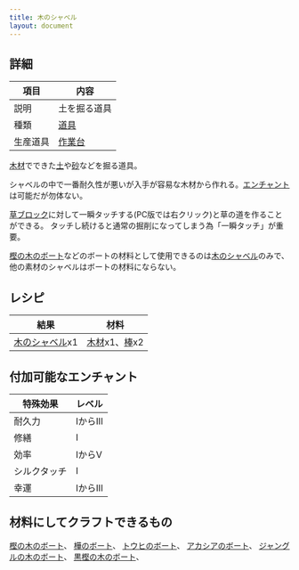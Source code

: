 ```yaml
---
title: 木のシャベル
layout: document
---
```

## 詳細

|項目|内容|
|---|---|
|説明|土を掘る道具|
|種類|[道具](道具)|
|生産道具|[作業台](作業台)|

[木材](樫の木材)でできた[土](土)や[砂](砂)などを掘る道具。

シャベルの中で一番耐久性が悪いが入手が容易な木材から作れる。[エンチャント](エンチャント)は可能だが勿体ない。

[草ブロック](草ブロック)に対して一瞬タッチする(PC版では右クリック)と草の道を作ることができる。
タッチし続けると通常の掘削になってしまう為「一瞬タッチ」が重要。

[樫の木のボート](樫の木のボート)などのボートの材料として使用できるのは[木のシャベル](木のシャベル)のみで、他の素材のシャベルはボートの材料にならない。

## レシピ

|結果|材料|
|---|---|
|[木のシャベル](木のシャベル)x1|[木材](木材)x1、[棒](棒)x2|

## 付加可能なエンチャント

|特殊効果|レベル|
|---|---|
|耐久力|IからIII|耐久力を上げる|耐久力|
|修繕|I|経験値で耐久値を修復|修繕|
|効率|IからV|作業動作が速くなる|効率強化|
|シルクタッチ|I|ブロックを壊さずにそのまま取得|シルクタッチ|
|幸運|IからIII|破壊時のアイテム取得確率を上げる|幸運|

## 材料にしてクラフトできるもの

[樫の木のボート](樫の木のボート)、
[樺のボート](樺のボート)、
[トウヒのボート](トウヒのボート)、
[アカシアのボート](アカシアのボート)、
[ジャングルの木のボート](ジャングルの木のボート)、
[黒樫の木のボート](黒樫の木のボート)、


